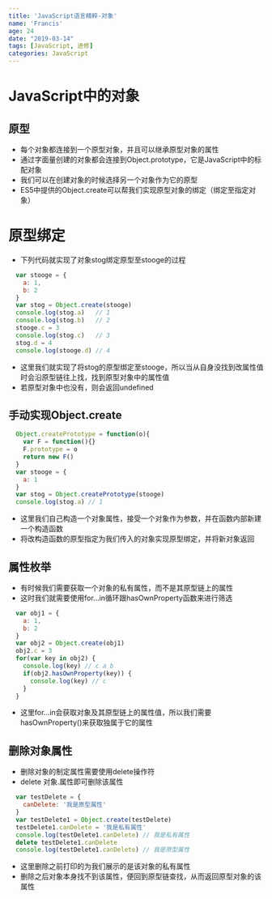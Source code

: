 ```yaml
---
title: 'JavaScript语言精粹-对象'
name: 'Francis'
age: 24
date: "2019-03-14"
tags: [JavaScript, 进修]
categories: JavaScript
---
```


# JavaScript中的对象

## 原型

- 每个对象都连接到一个原型对象，并且可以继承原型对象的属性
- 通过字面量创建的对象都会连接到Object.prototype，它是JavaScript中的标配对象
- 我们可以在创建对象的时候选择另一个对象作为它的原型
- ES5中提供的Object.create可以帮我们实现原型对象的绑定（绑定至指定对象）
<!--more-->

# 原型绑定

- 下列代码就实现了对象stog绑定原型至stooge的过程

```js
  var stooge = {
    a: 1,
    b: 2
  }
  var stog = Object.create(stooge)
  console.log(stog.a)   // 1
  console.log(stog.b)   // 2
  stooge.c = 3
  console.log(stog.c)   // 3
  stog.d = 4
  console.log(stooge.d) // 4
```

- 这里我们就实现了将stog的原型绑定至stooge，所以当从自身没找到改属性值时会沿原型链往上找，找到原型对象中的属性值
- 若原型对象中也没有，则会返回undefined

## 手动实现Object.create

```js
  Object.createPrototype = function(o){
    var F = function(){}
    F.prototype = o
    return new F()
  }
  var stooge = {
    a: 1
  }
  var stog = Object.createPrototype(stooge)
  console.log(stog.a) // 1
```

- 这里我们自己构造一个对象属性，接受一个对象作为参数，并在函数内部新建一个构造函数
- 将改构造函数的原型指定为我们传入的对象实现原型绑定，并将新对象返回

## 属性枚举

- 有时候我们需要获取一个对象的私有属性，而不是其原型链上的属性
- 这时我们就需要使用for...in循环跟hasOwnProperty函数来进行筛选

```js
  var obj1 = {
    a: 1,
    b: 2
  }
  var obj2 = Object.create(obj1)
  obj2.c = 3
  for(var key in obj2) {
    console.log(key) // c a b
    if(obj2.hasOwnProperty(key)) {
      console.log(key) // c
    }
  }
```

- 这里for...in会获取对象及其原型链上的属性值，所以我们需要hasOwnProperty()来获取独属于它的属性

## 删除对象属性

- 删除对象的制定属性需要使用delete操作符
- delete 对象.属性即可删除该属性

```js
  var testDelete = {
    canDelete: '我是原型属性'
  }
  var testDelete1 = Object.create(testDelete)
  testDelete1.canDelete = '我是私有属性'
  console.log(testDelete1.canDelete) // 我是私有属性
  delete testDelete1.canDelete
  console.log(testDelete1.canDelete) // 我是原型属性
```

- 这里删除之前打印的为我们展示的是该对象的私有属性
- 删除之后对象本身找不到该属性，便回到原型链查找，从而返回原型对象的该属性